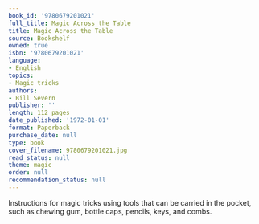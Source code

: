 ```yaml
---
book_id: '9780679201021'
full_title: Magic Across the Table
title: Magic Across the Table
source: Bookshelf
owned: true
isbn: '9780679201021'
language:
- English
topics:
- Magic tricks
authors:
- Bill Severn
publisher: ''
length: 112 pages
date_published: '1972-01-01'
format: Paperback
purchase_date: null
type: book
cover_filename: 9780679201021.jpg
read_status: null
theme: magic
order: null
recommendation_status: null
---
```

Instructions for magic tricks using tools that can be carried in the pocket, such as chewing gum, bottle caps, pencils, keys, and combs.

